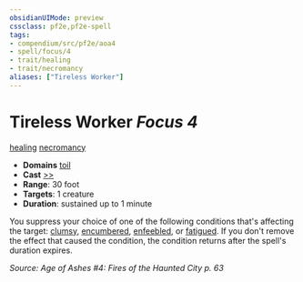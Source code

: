 ```yaml
---
obsidianUIMode: preview
cssclass: pf2e,pf2e-spell
tags:
- compendium/src/pf2e/aoa4
- spell/focus/4
- trait/healing
- trait/necromancy
aliases: ["Tireless Worker"]
---
```

# Tireless Worker *Focus 4*   
[healing](rules/traits/healing.md "Healing Effect Trait")  [necromancy](rules/traits/necromancy.md "Necromancy School Trait")  

- **Domains** [toil](compendium/setting/domains.md#Toil)
- **Cast** [>>](rules/core-rulebook/chapter-9-playing-the-game.md#Actions "Two-Action") 
- **Range**: 30 foot
- **Targets**: 1 creature
- **Duration**: sustained up to 1 minute

You suppress your choice of one of the following conditions that's affecting the target: [clumsy](rules/conditions.md#Clumsy), [encumbered](rules/conditions.md#Encumbered), [enfeebled](rules/conditions.md#Enfeebled), or [fatigued](rules/conditions.md#Fatigued). If you don't remove the effect that caused the condition, the condition returns after the spell's duration expires.

*Source: Age of Ashes #4: Fires of the Haunted City p. 63*